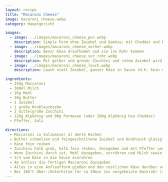 ```yaml
---
layout: recipe
title: "Macaroni Cheese"
image: macaroni_cheese.webp
category: Hauptgericht

images:
  - image: ../images/macaroni_cheese_pur.webp
    description: Simple Form ohne Zwiebel und Gemüse; mit Cheddar und Penne statt Macaroni (passt nicht so gut). Butter schmelzen, Mehl und Milch dazu, dann Käse und danach Nudeln reingeben
  - image: ../images/macaroni_cheese_vorher.webp
    description: Bevor Käse draufkommt und sie ins Rohr kommen
  - image: ../images/macaroni_cheese_vor_rohr.webp
    description: Mit gelber und grüner Zucchini und rotem Zwiebel wird das Ergebnis schön bunt und schmeckt super
  - image: ../images/macaroni_cheese_lauch.webp
    description: Lauch statt Zwiebel, ganzer Käse in Sauce (d.h. kein extra Käse oben) war auch super!

ingredients:
  - 250g Maccaroni
  - 300ml Milch
  - 10g Mehl
  - 20g Butter
  - 1 Zwiebel
  - 1 große Knoblauchzehe
  - 2 mittelgroße Zucchini
  - 120g Alpkönig und 80g Parmesan (oder 200g Alpkönig bzw Cheddar)
  - Pfeffer, Salz

directions:
  - Maccaroni in Salzwasser al dente Kochen
  - Butter schmelzen und feingeschnittene Zwiebel und Knoblauch glasig dünsten
  - Käse fein reiben
  - Zucchini halb grob, halb fein reiben, dazugeben und mit Pfeffer und Suppenwürze würzen
  - Wenn Zucchini durch ist, Mehl dazugeben, verrühren und Milch sowie etwas Pfeffer dazugeben
  - 3/4 vom Käse in die Sauce einrühren
  - Am Schluss die fertigen Maccaroni dazugeben
  - Alles in eine Auflaufform gießen und den restlichen Käse darüber verteilen
  - Bei 180°C Ober-/Unterhitze für ca 20min ins vorgeheizte Backrohr (2. Schiene von unten) geben
---
```


